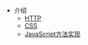 <!-- docs/_sidebar.md -->
* 介绍
    * [HTTP](/http/README.md)
    * [CSS](/css/README.md)
    * [JavaScript方法实现](/method/README.md)
